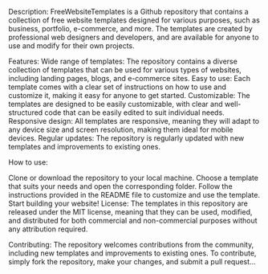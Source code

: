 Description: FreeWebsiteTemplates is a Github repository that contains a collection of free website templates designed for various purposes, such as business, portfolio, e-commerce, and more. The templates are created by professional web designers and developers, and are available for anyone to use and modify for their own projects.

Features:
Wide range of templates: The repository contains a diverse collection of templates that can be used for various types of websites, including landing pages, blogs, and e-commerce sites.
Easy to use: Each template comes with a clear set of instructions on how to use and customize it, making it easy for anyone to get started.
Customizable: The templates are designed to be easily customizable, with clear and well-structured code that can be easily edited to suit individual needs.
Responsive design: All templates are responsive, meaning they will adapt to any device size and screen resolution, making them ideal for mobile devices.
Regular updates: The repository is regularly updated with new templates and improvements to existing ones.

How to use:

Clone or download the repository to your local machine.
Choose a template that suits your needs and open the corresponding folder.
Follow the instructions provided in the README file to customize and use the template.
Start building your website!
License: The templates in this repository are released under the MIT license, meaning that they can be used, modified, and distributed for both commercial and non-commercial purposes without any attribution required.

Contributing: The repository welcomes contributions from the community, including new templates and improvements to existing ones. To contribute, simply fork the repository, make your changes, and submit a pull request...
